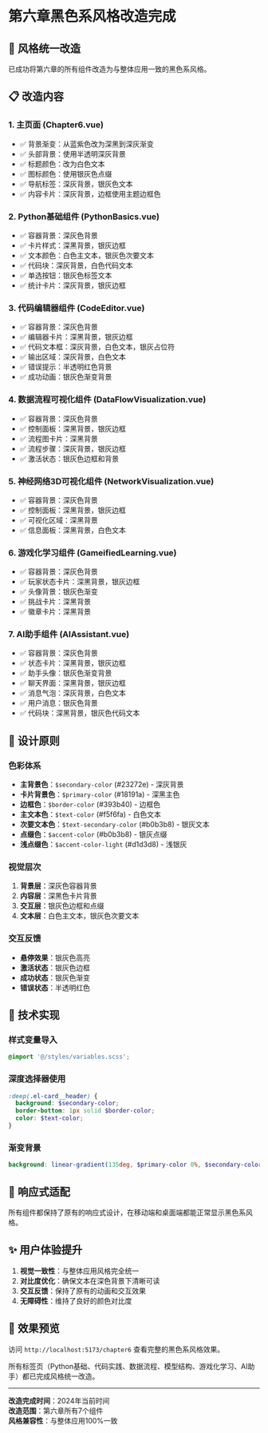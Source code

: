 # 第六章黑色系风格改造完成

## 🎨 风格统一改造

已成功将第六章的所有组件改造为与整体应用一致的黑色系风格。

## 📋 改造内容

### 1. 主页面 (Chapter6.vue)
- ✅ 背景渐变：从蓝紫色改为深黑到深灰渐变
- ✅ 头部背景：使用半透明深灰背景
- ✅ 标题颜色：改为白色文本
- ✅ 图标颜色：使用银灰色点缀
- ✅ 导航标签：深灰背景，银灰色文本
- ✅ 内容卡片：深灰背景，边框使用主题边框色

### 2. Python基础组件 (PythonBasics.vue)
- ✅ 容器背景：深灰色背景
- ✅ 卡片样式：深黑背景，银灰边框
- ✅ 文本颜色：白色主文本，银灰色次要文本
- ✅ 代码块：深灰背景，白色代码文本
- ✅ 单选按钮：银灰色标签文本
- ✅ 统计卡片：深灰背景，银灰边框

### 3. 代码编辑器组件 (CodeEditor.vue)
- ✅ 容器背景：深灰色背景
- ✅ 编辑器卡片：深黑背景，银灰边框
- ✅ 代码文本框：深灰背景，白色文本，银灰占位符
- ✅ 输出区域：深灰背景，白色文本
- ✅ 错误提示：半透明红色背景
- ✅ 成功动画：银灰色渐变背景

### 4. 数据流程可视化组件 (DataFlowVisualization.vue)
- ✅ 容器背景：深灰色背景
- ✅ 控制面板：深黑背景，银灰边框
- ✅ 流程图卡片：深黑背景
- ✅ 流程步骤：深灰背景，银灰边框
- ✅ 激活状态：银灰色边框和背景

### 5. 神经网络3D可视化组件 (NetworkVisualization.vue)
- ✅ 容器背景：深灰色背景
- ✅ 控制面板：深黑背景，银灰边框
- ✅ 可视化区域：深黑背景
- ✅ 信息面板：深黑背景，白色文本

### 6. 游戏化学习组件 (GameifiedLearning.vue)
- ✅ 容器背景：深灰色背景
- ✅ 玩家状态卡片：深黑背景，银灰边框
- ✅ 头像背景：银灰色渐变
- ✅ 挑战卡片：深黑背景
- ✅ 徽章卡片：深黑背景

### 7. AI助手组件 (AIAssistant.vue)
- ✅ 容器背景：深灰色背景
- ✅ 状态卡片：深黑背景，银灰边框
- ✅ 助手头像：银灰色渐变背景
- ✅ 聊天界面：深黑背景，银灰边框
- ✅ 消息气泡：深灰背景，白色文本
- ✅ 用户消息：银灰色背景
- ✅ 代码块：深黑背景，银灰色代码文本

## 🎯 设计原则

### 色彩体系
- **主背景色**：`$secondary-color` (#23272e) - 深灰背景
- **卡片背景色**：`$primary-color` (#18191a) - 深黑主色
- **边框色**：`$border-color` (#393b40) - 边框色
- **主文本色**：`$text-color` (#f5f6fa) - 白色文本
- **次要文本色**：`$text-secondary-color` (#b0b3b8) - 银灰文本
- **点缀色**：`$accent-color` (#b0b3b8) - 银灰点缀
- **浅点缀色**：`$accent-color-light` (#d1d3d8) - 浅银灰

### 视觉层次
1. **背景层**：深灰色容器背景
2. **内容层**：深黑色卡片背景
3. **交互层**：银灰色边框和点缀
4. **文本层**：白色主文本，银灰色次要文本

### 交互反馈
- **悬停效果**：银灰色高亮
- **激活状态**：银灰色边框
- **成功状态**：银灰色渐变
- **错误状态**：半透明红色

## 🔧 技术实现

### 样式变量导入
```scss
@import '@/styles/variables.scss';
```

### 深度选择器使用
```scss
:deep(.el-card__header) {
  background: $secondary-color;
  border-bottom: 1px solid $border-color;
  color: $text-color;
}
```

### 渐变背景
```scss
background: linear-gradient(135deg, $primary-color 0%, $secondary-color 100%);
```

## 📱 响应式适配

所有组件都保持了原有的响应式设计，在移动端和桌面端都能正常显示黑色系风格。

## ✨ 用户体验提升

1. **视觉一致性**：与整体应用风格完全统一
2. **对比度优化**：确保文本在深色背景下清晰可读
3. **交互反馈**：保持了原有的动画和交互效果
4. **无障碍性**：维持了良好的颜色对比度

## 🚀 效果预览

访问 `http://localhost:5173/chapter6` 查看完整的黑色系风格效果。

所有标签页（Python基础、代码实践、数据流程、模型结构、游戏化学习、AI助手）都已完成风格统一改造。

---

**改造完成时间**：2024年当前时间  
**改造范围**：第六章所有7个组件  
**风格兼容性**：与整体应用100%一致

